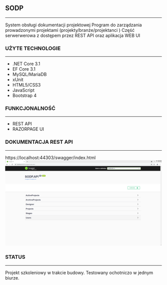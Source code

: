 ## SODP
- - -
System obsługi dokumentacji projektowej
Program do zarządzania prowadzonymi projektami (projekty/branże/projektanci )
Część serwerwerowa z dostępem przez REST API oraz aplikacja WEB UI

### UŻYTE TECHNOLOGIE
- - -
* .NET Core 3.1
* EF Core 3.1
* MySQL/MariaDB
* xUnit
* HTML5/CSS3
* JavaScript
* Bootstrap 4

### FUNKCJONALNOŚĆ
- - -
* REST API
* RAZORPAGE UI

### DOKUMENTACJA REST API
- - - 
https://localhost:44303/swagger/index.html
![](Swagger.png)

### STATUS
- - -
Projekt szkoleniowy w trakcie budowy. Testowany ochotniczo w jednym biurze.
